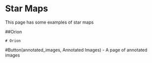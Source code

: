 # Star Maps

This page has some examples of star maps


##Orion

~~~Scorpio
# Orion
~~~


 #Button(annotated_images, Annotated Images) - A page of annotated images
